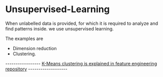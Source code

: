 # Unsupervised-Learning

When unlabelled data is provided,
for which it is required to analyze and find patterns inside.
we use unsupervised learning.

The examples are
- Dimension reduction 
- Clustering.

----------------- [K-Means clustering is explained in feature engineering repository](https://github.com/sundas586/Feature_Engineering#5_-k-means-clustering) -------------------
